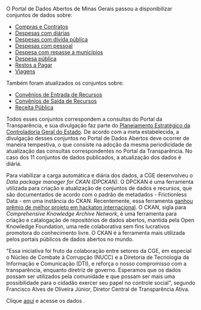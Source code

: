O Portal de Dados Abertos de Minas Gerais passou a disponibilizar conjuntos de dados sobre:

- [Compras e Contratos](https://dados.mg.gov.br/dataset/compras_contratos)
- [Despesas com diárias](https://dados.mg.gov.br/dataset/diarias)
- [Despesas com dívida pública](https://dados.mg.gov.br/dataset/execucao-da-divida)
- [Despesas com pessoal](https://dados.mg.gov.br/dataset/despesa-com-pessoal)
- [Despesa com repasse a municípios](https://dados.mg.gov.br/dataset/transferencia-de-impostos-a-municipios)
- [Despesa pública](https://dados.mg.gov.br/dataset/despesa)
- [Restos a Pagar](https://dados.mg.gov.br/dataset/restos_pagar)
- [Viagens](https://dados.mg.gov.br/dataset/viagens)

Também foram atualizados os conjuntos sobre: 

- [Convênios de Entrada de Recursos](https://dados.mg.gov.br/dataset/convenios-entrada)
- [Convênios de Saída de Recursos](https://dados.mg.gov.br/dataset/convenios-saida)
- [Receita Pública](https://dados.mg.gov.br/dataset/receita)

Todos esses conjuntos correspondem a consultas do Portal da Transparência, e sua divulgação faz parte do [Planejamento Estratégico da Controladoria Geral do Estado](https://cge.mg.gov.br/phocadownload/Planejamento%20Estratgico%202020-2023%20-%20final.pdf#page=30). De acordo com a meta estabelecida, a divulgação desses conjuntos no Portal de Dados Abertos deve ocorrer de maneira tempestiva, o que consiste na adoção da mesma periodicidade de atualização das consultas correspondentes no Portal da Transparência. No caso dos 11 conjuntos de dados publicados, a atualização dos dados é diária.

Para viabilizar a carga automática e diária dos dados, a CGE desenvolveu o _Data package manager for CKAN (DPCKAN)_. O DPCKAN é uma ferramenta utilizada para criação e atualização de conjuntos de dados e recursos, que são documentados de acordo com o padrão de metadados - Frictionless Data - em uma instância do CKAN. Recentemente, essa ferramenta [ganhou prêmio de melhor projeto em hackaton internacional](https://cge.mg.gov.br/noticias-artigos/1012-ferramenta-da-cge-ganha-premio-de-melhor-projeto-em-hackathon-internacional). O CKAN, sigla para _Comprehensive Knowledge Archive Network_, é uma ferramenta para criação e catalogação de repositórios de dados abertos, mantida pela Open Knowledge Foundation, uma rede colaborativa sem fins lucrativos promotora do conhecimento livre. O CKAN é a ferramenta mais utilizada pelos portais públicos de dados abertos no mundo.

"Essa iniciativa foi fruto da colaboração entre setores da CGE, em especial o Núcleo de Combate à Corrupção (NUCC) e a Diretoria de Tecnologia da Informação e Comunicação (DTI), e reforça o nosso compromisso com a transparência, enquanto diretriz de governo. Esperamos que os dados possam ser utilizados pela comunidade e que possam ser mais uma possibilidade para o cidadão exercer seu papel no controle social", segundo Francisco Alves de Oliveira Júnior, Diretor Central de Transparência Ativa.

Clique [aqui](https://dados.mg.gov.br/dataset) e acesse os dados .
